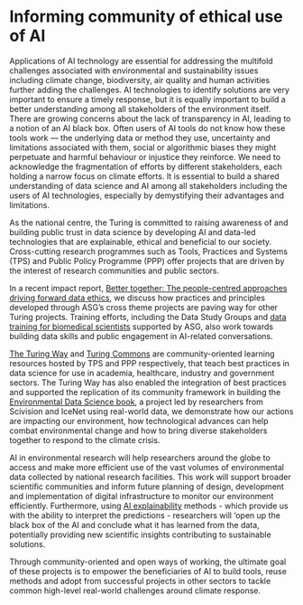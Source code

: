 # Informing community of ethical use of AI

Applications of AI technology are essential for addressing the multifold challenges associated with environmental and sustainability issues including climate change, biodiversity, air quality and human activities further adding the challenges. AI technologies to identify solutions are very important to ensure a timely response, but it is equally important to build a better understanding among all stakeholders of the environment itself. There are growing concerns about the lack of transparency in AI, leading to a notion of an AI black box. Often users of AI tools do not know how these tools work — the underlying data or method they use, uncertainty and limitations associated with them, social or algorithmic biases they might perpetuate and harmful behaviour or injustice they reinforce. We need to acknowledge the fragmentation of efforts by different stakeholders, each holding a narrow focus on climate efforts. It is essential to build a shared understanding of data science and AI among all stakeholders including the users of AI technologies,  especially by demystifying their advantages and limitations.

As the national centre,  the Turing is committed to raising awareness of and building public trust in data science by developing AI and data-led technologies that are explainable, ethical and beneficial to our society. Cross-cutting research programmes such as Tools, Practices and Systems (TPS) and Public Policy Programme (PPP) offer projects that are driven by the interest of research communities and public sectors. 

In a recent impact report, [Better together: The people-centred approaches driving forward data ethics](https://www.turing.ac.uk/about-us/impact/better-together-people-centred-approaches-driving-forward-data-ethics), we discuss how practices and principles developed through ASG’s cross theme projects are paving way for other Turing projects. Training efforts, including the Data Study Groups and [data training for biomedical scientists](https://github.com/alan-turing-institute/data-training-for-bioscience) supported by ASG, also work towards building data skills and public engagement in AI-related conversations.

[The Turing Way](https://the-turing-way.netlify.app/index.html) and [Turing Commons](https://www.turing.ac.uk/research/research-projects/turing-commons) are community-oriented learning resources hosted by TPS and PPP respectively, that teach best practices in data science for use in academia, healthcare, industry and government sectors. The Turing Way has also enabled the integration of best practices and supported the replication of its community framework in building the [Environmental Data Science book](https://the-environmental-ds-book.netlify.app/welcome.html), a project led by researchers from Scivision and IceNet using real-world data, we demonstrate how our actions are impacting our environment, how technological advances can help combat environmental change and how to bring diverse stakeholders together to respond to the climate crisis.

AI in environmental research will help researchers around the globe to access and make more efficient use of the vast volumes of environmental data collected by national research facilities. This work will support broader scientific communities and inform future planning of design, development and implementation of digital infrastructure to monitor our environment efficiently. Furthermore, using [AI explainability](https://www.forbes.com/sites/cognitiveworld/2019/07/23/understanding-explainable-ai/) methods - which provide us with the ability to interpret the predictions - researchers will ‘open up the black box of the AI and conclude what it has learned from the data, potentially providing new scientific insights contributing to sustainable solutions.

Through community-oriented and open ways of working, the ultimate goal of these projects is to empower the beneficiaries of AI to build tools, reuse methods and adopt from successful projects in other sectors to tackle common high-level real-world challenges around climate response. 